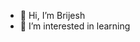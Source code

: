 - 👋 Hi, I’m Brijesh
- 👀 I’m interested in learning

<!---
vbrijesh/vbrijesh is a ✨ special ✨ repository because its `README.md` (this file) appears on your GitHub profile.
You can click the Preview link to take a look at your changes.
--->
